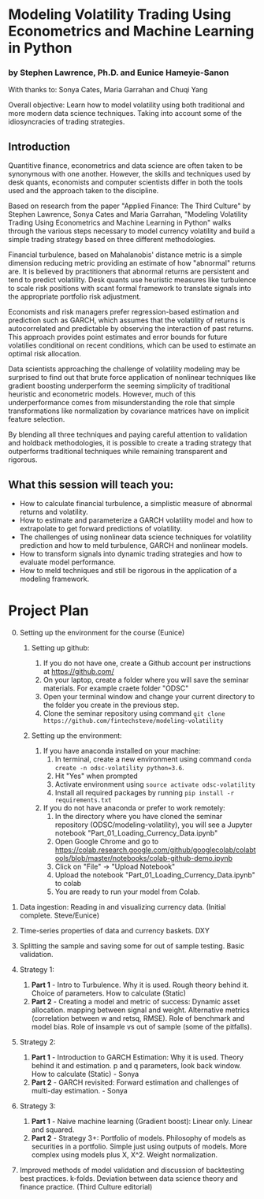# Modeling Volatility Trading Using Econometrics and Machine Learning in Python
### by Stephen Lawrence, Ph.D. and Eunice Hameyie-Sanon

With thanks to: Sonya Cates, Maria Garrahan and Chuqi Yang

Overall objective: Learn how to model volatility using both traditional and more modern data science techniques. Taking into account some of the idiosyncracies of trading strategies.

## Introduction
Quantitive finance, econometrics and data science are often taken to be synonymous with one another. However, the skills and techniques used by desk quants, economists and computer scientists differ in both the tools used and the approach taken to the discipline.

Based on research from the paper "Applied Finance: The Third Culture" by Stephen Lawrence, Sonya Cates and Maria Garrahan, "Modeling Volatility Trading Using Econometrics and Machine Learning in Python" walks through the various steps necessary to model currency volatility and build a simple trading strategy based on three different methodologies.

Financial turbulence, based on Mahalanobis' distance metric is a simple dimension reducing metric providing an estimate of how "abnormal" returns are. It is believed by practitioners that abnormal returns are persistent and tend to predict volatility. Desk quants use heuristic measures like turbulence to scale risk positions with scant formal framework to translate signals into the appropriate portfolio risk adjustment.

Economists and risk managers prefer regression-based estimation and prediction such as GARCH, which assumes that the volatility of returns is autocorrelated and predictable by observing the interaction of past returns. This approach provides point estimates and error bounds for future volatilies conditional on recent conditions, which can be used to estimate an optimal risk allocation.

Data scientists approaching the challenge of volatility modeling may be surprised to find out that brute force application of nonlinear techniques like gradient boosting underperform the seeming simplicity of traditional heuristic and econometric models. However, much of this underperformance comes from misunderstanding the role that simple transformations like normalization by covariance matrices have on implicit feature selection.

By blending all three techniques and paying careful attention to validation and holdback methodologies, it is possible to create a trading strategy that outperforms traditional techniques while remaining transparent and rigorous.

## What this session will teach you:
* How to calculate financial turbulence, a simplistic measure of abnormal returns and volatility.
* How to estimate and parameterize a GARCH volatility model and how to extrapolate to get forward predictions of volatility.
* The challenges of using nonlinear data science techniques for volatility prediction and how to meld turbulence, GARCH and nonlinear models.
* How to transform signals into dynamic trading strategies and how to evaluate model performance.
* How to meld techniques and still be rigorous in the application of a modeling framework.

# Project Plan
0. Setting up the environment for the course (Eunice)
   1. Setting up github:
      1. If you do not have one, create a Github account per instructions at <https://github.com/>
      2. On your laptop, create a folder where you will save the seminar materials. For example craete folder "ODSC"
      3. Open your terminal window and change your current directory to the folder you create in the previous step.
      4. Clone the seminar repository using command `git clone https://github.com/fintechsteve/modeling-volatility`

   2. Setting up the environment:
      1. If you have anaconda installed on your machine:
         1. In terminal, create a new environment using command `conda create -n odsc-volatility python=3.6`.
         2. Hit "Yes" when prompted
         3. Activate environment using `source activate odsc-volatility`
         4. Install all required packages by running `pip install -r requirements.txt`
      2. If you do not have anaconda or prefer to work remotely:
         1. In the directory where you have cloned the seminar repository (ODSC/modeling-volatility), you will see a Jupyter notebook "Part_01_Loading_Currency_Data.ipynb"
         2. Open Google Chrome and go to <https://colab.research.google.com/github/googlecolab/colabtools/blob/master/notebooks/colab-github-demo.ipynb>
         3. Click on "File" -> "Upload Notebook"
         4. Upload the notebook "Part_01_Loading_Currency_Data.ipynb" to colab
         5. You are ready to run your model from Colab.
         
1. Data ingestion: Reading in and visualizing currency data. (Initial complete. Steve/Eunice)
2. Time-series properties of data and currency baskets. DXY
3. Splitting the sample and saving some for out of sample testing. Basic validation.

4. Strategy 1:
   1. **Part 1** - Intro to Turbulence. Why it is used. Rough theory behind it. Choice of parameters. How to calculate (Static)
   2. **Part 2** - Creating a model and metric of success: Dynamic asset allocation. mapping between signal and weight. Alternative metrics (correlation between w and retsq, RMSE). Role of benchmark and model bias. Role of insample vs out of sample (some of the pitfalls).

5. Strategy 2:
   1. **Part 1** - Introduction to GARCH Estimation: Why it is used. Theory behind it and estimation. p and q parameters, look back window. How to calculate (Static) - Sonya
   2. **Part 2** - GARCH revisited: Forward estimation and challenges of multi-day estimation. - Sonya

8. Strategy 3:
   1. **Part 1** - Naive machine learning (Gradient boost): Linear only. Linear and squared.
   2. **Part 2** - Strategy 3+: Portfolio of models. Philosophy of models as securities in a portfolio. Simple just using outputs of models. More complex using models plus X, X^2. Weight normalization.

9. Improved methods of model validation and discussion of backtesting best practices. k-folds. Deviation between data science theory and finance practice. (Third Culture editorial)
